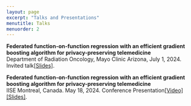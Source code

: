 ```yaml
---
layout: page
excerpt: "Talks and Presentations"
menutitle: Talks
menuorder: 2
---
```


 **Federated function-on-function regression with an efficient gradient boosting algorithm for privacy-preserving telemedicine**\
  Department of Radiation Oncology, Mayo Clinic Arizona, July 1, 2024. Invited talk[[Slides]](/files/Talk_Yu_Ding1.pdf).
  
**Federated function-on-function regression with an efficient gradient boosting algorithm for privacy-preserving telemedicine**\
IISE Montreal, Canada. May 18, 2024. Conference Presentation[[Video]](https://www.youtube.com/watch?v=lzrxyQvC4EA&ab_channel=YuDing)[[Slides]](/files/Talk_Yu_Ding1.pdf).


